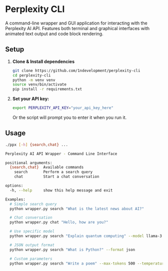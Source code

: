 # Perplexity CLI

A command-line wrapper and GUI application for interacting with the Perplexity AI API.
Features both terminal and graphical interfaces with animated text output and code block rendering.

## Setup

1. **Clone & Install dependencies**

   ```bash
   git clone https://github.com/1ndevelopment/perplexity-cli
   cd perplexity-cli
   python -m venv venv
   source venv/bin/activate
   pip install -r requirements.txt
   ```

2. **Set your API key:**

   ```bash
   export PERPLEXITY_API_KEY="your_api_key_here"
   ```
   Or the script will prompt you to enter it when you run it.

## Usage

```bash
./ppx [-h] {search,chat} ...

Perplexity AI API Wrapper - Command Line Interface

positional arguments:
  {search,chat}  Available commands
    search       Perform a search query
    chat         Start a chat conversation

options:
  -h, --help     show this help message and exit

Examples:
  # Simple search query
  python wrapper.py search "What is the latest news about AI?"

  # Chat conversation
  python wrapper.py chat "Hello, how are you?"

  # Use specific model
  python wrapper.py search "Explain quantum computing" --model llama-3.1-sonar-large-128k-chat

  # JSON output format
  python wrapper.py search "What is Python?" --format json

  # Custom parameters
  python wrapper.py search "Write a poem" --max-tokens 500 --temperature 0.8
```
